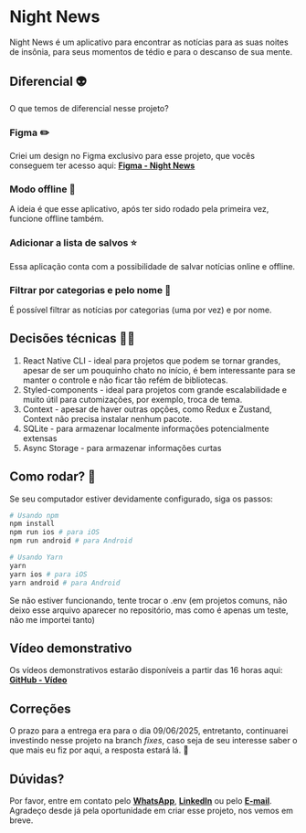 # Night News

Night News é um aplicativo para encontrar as notícias para as suas noites de insônia, para seus momentos de tédio e para o descanso de sua mente.

## Diferencial 👽
O que temos de diferencial nesse projeto?

### Figma ✏️
Criei um design no Figma exclusivo para esse projeto, que vocês conseguem ter acesso aqui: **[Figma - Night News](https://pages.github.com/)**

### Modo offline 📴
A ideia é que esse aplicativo, após ter sido rodado pela primeira vez, funcione offline também.

### Adicionar a lista de salvos ⭐️
Essa aplicação conta com a possibilidade de salvar notícias online e offline.

### Filtrar por categorias e pelo nome 🔎
É possível filtrar as notícias por categorias (uma por vez) e por nome.

## Decisões técnicas 👨‍🔧
1. React Native CLI - ideal para projetos que podem se tornar grandes, apesar de ser um pouquinho chato no início, é bem interessante para se manter o controle e não ficar tão refém de bibliotecas.
2. Styled-components - ideal para projetos com grande escalabilidade e muito útil para cutomizações, por exemplo, troca de tema.
3. Context - apesar de haver outras opções, como Redux e Zustand, Context não precisa instalar nenhum pacote.
4. SQLite - para armazenar localmente informações potencialmente extensas
5. Async Storage - para armazenar informações curtas

## Como rodar? 📱
Se seu computador estiver devidamente configurado, siga os passos:
```sh
# Usando npm
npm install
npm run ios # para iOS
npm run android # para Android

# Usando Yarn
yarn
yarn ios # para iOS
yarn android # para Android

```

Se não estiver funcionando, tente trocar o .env (em projetos comuns, não deixo esse arquivo aparecer no repositório, mas como é apenas um teste, não me importei tanto)

## Vídeo demonstrativo
Os vídeos demonstrativos estarão disponíveis a partir das 16 horas aqui: **[GitHub - Vídeo](https://github.com/Quindinzao/rn-night-news-helper)**

## Correções
O prazo para a entrega era para o dia 09/06/2025, entretanto, continuarei investindo nesse projeto na branch _fixes_, caso seja de seu interesse saber o que mais eu fiz por aqui, a resposta estará lá. 🙂

## Dúvidas?
Por favor, entre em contato pelo **[WhatsApp](https://api.whatsapp.com/send?phone=5516981699765&text=Olá,%20gostaria%20de%20saber%20mais%20sobre%20o%20projeto%20Night%20News)**, **[LinkedIn](https://www.linkedin.com/in/jo%C3%A3ovictorfernandes)** ou pelo **[E-mail](mailto:j.v.fernandes.contact@gmail.com)**.
Agradeço desde já pela oportunidade em criar esse projeto, nos vemos em breve.
